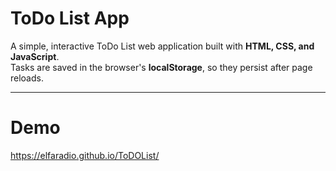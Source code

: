 # ToDo List App

A simple, interactive ToDo List web application built with **HTML, CSS, and JavaScript**.  
Tasks are saved in the browser's **localStorage**, so they persist after page reloads.

---

# Demo
https://elfaradio.github.io/ToDOList/